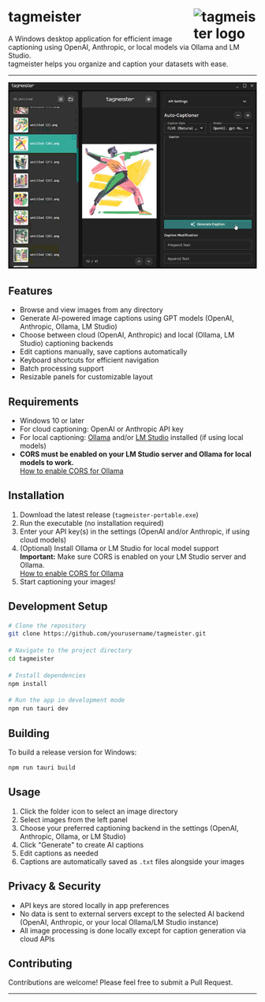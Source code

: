# tagmeister <img src="https://github.com/oshtz/tagmeister-osx/blob/main/tagmeister/Assets.xcassets/AppIcon.appiconset/AppIcon256%201.png?raw=true" alt="tagmeister logo" width="128" align="right"/>

A Windows desktop application for efficient image captioning using OpenAI, Anthropic, or local models via Ollama and LM Studio.  
tagmeister helps you organize and caption your datasets with ease.

---

<div align="center">

  <img src="public/tagmeister-gif.gif" alt="Demo" />

</div>

## Features

- Browse and view images from any directory
- Generate AI-powered image captions using GPT models (OpenAI, Anthropic, Ollama, LM Studio)
- Choose between cloud (OpenAI, Anthropic) and local (Ollama, LM Studio) captioning backends
- Edit captions manually, save captions automatically
- Keyboard shortcuts for efficient navigation
- Batch processing support
- Resizable panels for customizable layout

## Requirements

- Windows 10 or later
- For cloud captioning: OpenAI or Anthropic API key
- For local captioning: [Ollama](https://ollama.com/) and/or [LM Studio](https://lmstudio.ai/) installed (if using local models)
- **CORS must be enabled on your LM Studio server and Ollama for local models to work.**  
  [How to enable CORS for Ollama](https://objectgraph.com/blog/ollama-cors/)

## Installation

1. Download the latest release (`tagmeister-portable.exe`)
2. Run the executable (no installation required)
3. Enter your API key(s) in the settings (OpenAI and/or Anthropic, if using cloud models)
4. (Optional) Install Ollama or LM Studio for local model support  
   **Important:** Make sure CORS is enabled on your LM Studio server and Ollama.  
   [How to enable CORS for Ollama](https://objectgraph.com/blog/ollama-cors/)
5. Start captioning your images!

## Development Setup

```bash
# Clone the repository
git clone https://github.com/yourusername/tagmeister.git

# Navigate to the project directory
cd tagmeister

# Install dependencies
npm install

# Run the app in development mode
npm run tauri dev
```

## Building

To build a release version for Windows:

```bash
npm run tauri build
```

## Usage

1. Click the folder icon to select an image directory
2. Select images from the left panel
3. Choose your preferred captioning backend in the settings (OpenAI, Anthropic, Ollama, or LM Studio)
4. Click "Generate" to create AI captions
5. Edit captions as needed
6. Captions are automatically saved as `.txt` files alongside your images

## Privacy & Security

- API keys are stored locally in app preferences
- No data is sent to external servers except to the selected AI backend (OpenAI, Anthropic, or your local Ollama/LM Studio instance)
- All image processing is done locally except for caption generation via cloud APIs

## Contributing

Contributions are welcome! Please feel free to submit a Pull Request.

---
